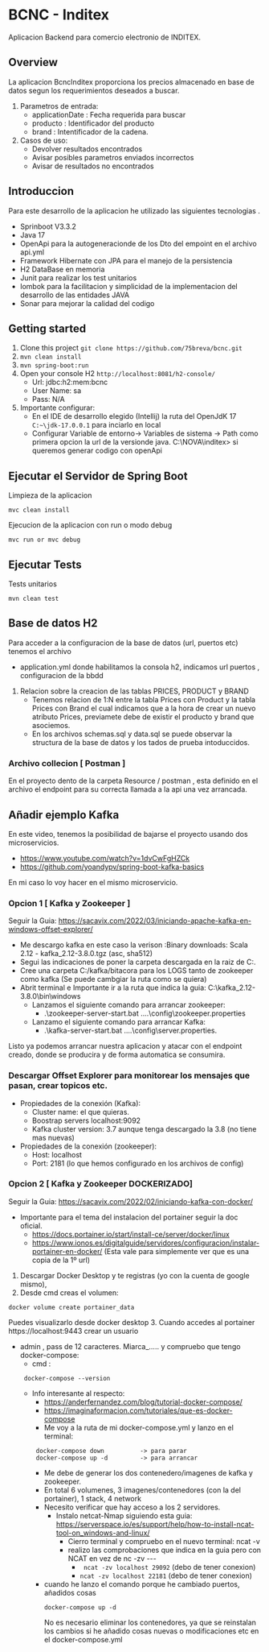 # BCNC - Inditex
Aplicacion Backend para comercio electronio de INDITEX.

## Overview
La aplicacion BcncInditex proporciona los precios almacenado en base de datos 
segun los requerimientos deseados a buscar.

1. Parametros de entrada:
   - applicationDate : Fecha requerida para buscar
   - producto : Identificador del producto
   - brand : Intentificador de la cadena.
2. Casos de uso:
   - Devolver resultados encontrados
   - Avisar posibles parametros enviados incorrectos
   - Avisar de resultados no encontrados

    
## Introduccion 
Para este desarrollo de la aplicacion he utilizado las siguientes tecnologias .
+ Sprinboot V3.3.2
+ Java 17
+ OpenApi para la autogeneracionde de los Dto del empoint en el archivo api.yml
+ Framework Hibernate con JPA para el manejo de la persistencia
+ H2 DataBase en memoria 
+ Junit para realizar los test unitarios
+ lombok para la facilitacion y simplicidad de la implementacion del desarrollo de las entidades JAVA
+ Sonar para mejorar la calidad del codigo



## Getting started

1. Clone this project `git clone https://github.com/75breva/bcnc.git`
2. `mvn clean install`
3. `mvn spring-boot:run`
4. Open your console H2   `http://localhost:8081/h2-console/`
   + Url: jdbc:h2:mem:bcnc
   + User Name: sa
   + Pass: N/A
5. Importante configurar:
   + En el IDE de desarrollo elegido (Intellij) la ruta del OpenJdK 17 `C:~\jdk-17.0.0.1` para inciarlo en local
   + Configurar Variable de entorno-> Variables de sistema -> Path como primera opcion la url de la versionde java. C:\NOVA\inditex> si queremos generar codigo con openApi

## Ejecutar el Servidor de Spring Boot

Limpieza de la aplicacion
```
mvc clean install
```
Ejecucion de la aplicacion con run o modo debug
```
mvc run or mvc debug 
```



## Ejecutar Tests

Tests unitarios
```
mvn clean test
```

## Base de datos  H2 
Para acceder a la configuracion de la base de datos (url, puertos etc) tenemos el archivo
+ application.yml donde habilitamos la consola h2, indicamos url puertos , configuracion de la bbdd
1. Relacion sobre la creacion de las tablas PRICES, PRODUCT y BRAND
   + Tenemos relacion de 1:N entre la tabla Prices con Product y la tabla Prices con Brand el cual indicamos que a la
   hora de crear un nuevo atributo Prices, previamete debe de existir el producto y brand que asociemos.
   + En los archivos schemas.sql y data.sql se puede observar la structura de la base de datos y los tados de prueba intoduccidos.

### Archivo collecion [ Postman ] 
En el proyecto dento de la carpeta Resource / postman , esta definido en el archivo el endpoint para su correcta llamada a la api una vez arrancada.


## Añadir ejemplo Kafka
En este video, tenemos la posibilidad de bajarse el proyecto usando dos microservicios.
- https://www.youtube.com/watch?v=1dvCwFgHZCk
- https://github.com/yoandypv/spring-boot-kafka-basics

En mi caso lo voy hacer en el mismo microservicio.

### Opcion 1  [ Kafka y Zookeeper ] 
Seguir la Guia: https://sacavix.com/2022/03/iniciando-apache-kafka-en-windows-offset-explorer/
+ Me descargo kafka en este caso la verison :Binary downloads: Scala 2.12  - kafka_2.12-3.8.0.tgz (asc, sha512)
+ Segui las indicaciones de poner la carpeta descargada en la raiz de C:.
+ Cree una carpeta C:/kafka/bitacora para los LOGS tanto de zookeeper como kafka (Se puede cambgiar la ruta como se quiera)
+ Abrit terminal e Importante ir a la ruta que indica la guia: C:\kafka_2.12-3.8.0\bin\windows 
  + Lanzamos el siguiente comando para arrancar zookeeper: 
    - .\zookeeper-server-start.bat ..\..\config\zookeeper.properties
  + Lanzamo el siguiente comando para arrancar Kafka:
    - .\kafka-server-start.bat ..\..\config\server.properties.
    
Listo ya podemos arrancar nuestra aplicacion y atacar con el endpoint creado, donde se producira y de forma 
automatica se consumira. 

### Descargar Offset Explorer para monitorear los mensajes que pasan, crear topicos etc.
- Propiedades de la conexión (Kafka):
  - Cluster name: el que quieras.
  - Boostrap servers localhost:9092
  - Kafka cluster version: 3.7 aunque tenga descargado la 3.8 (no tiene mas nuevas)
- Propiedades de la conexión (zookeeper):
  - Host: localhost
  - Port: 2181 (lo que hemos configurado en los archivos de config)



### Opcion 2  [ Kafka y Zookeeper DOCKERIZADO] 
Seguir la Guia: https://sacavix.com/2022/02/iniciando-kafka-con-docker/
- Importante para el tema del instalacion del portainer seguir la doc oficial.
    - https://docs.portainer.io/start/install-ce/server/docker/linux
    - https://www.ionos.es/digitalguide/servidores/configuracion/instalar-portainer-en-docker/  (Esta vale para simplemente ver que es una copia de la 1º url)
1. Descargar Docker Desktop y te registras (yo con la cuenta de google mismo),
2. Desde cmd creas el volumen:
``` 
docker volume create portainer_data  
``` 
Puedes visualizarlo desde docker desktop
3. Cuando accedes al portainer https://localhost:9443  crear un usuario 
   - admin , pass de 12 caracteres. Miarca_..... y compruebo que tengo docker-compose:
        -  cmd :  
        ``` 
         docker-compose --version 
        ```
        - Info interesante al respecto: 
          - https://anderfernandez.com/blog/tutorial-docker-compose/
          - https://imaginaformacion.com/tutoriales/que-es-docker-compose
          - Me voy a la ruta de mi docker-compose.yml y lanzo en el terminal: 
          ``` 
           docker-compose down          -> para parar
           docker-compose up -d         -> para arrancar
          ```
            + Me debe de generar los dos contenedero/imagenes de kafka y zookeeper.
            + En total 6 volumenes, 3 imagenes/contenedores (con la del portainer), 1 stack, 4 network
          - Necesito verificar que hay acceso a los 2 servidores.
            - Instalo netcat-Nmap siguiendo esta guia: https://serverspace.io/es/support/help/how-to-install-ncat-tool-on_windows-and-linux/
              + Cierro terminal y compruebo en el nuevo terminal: ncat -v
              + realizo las comprobaciones que indica en la guia pero con NCAT en vez de nc -zv ---
                * ```  ncat -zv localhost 29092 ```  (debo de tener conexion)
                * ``` ncat -zv localhost 22181 ```  (debo de tener conexion)
          - cuando he lanzo el comando porque he cambiado puertos, añadidos cosas
             ```
             docker-compose up -d 
             ```
            No es necesario eliminar los contenedores, ya que se reinstalan los cambios
            si he añadido cosas nuevas o modificaciones etc en el docker-compose.yml